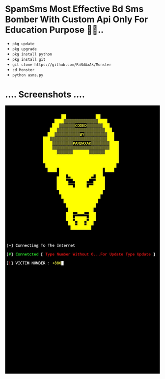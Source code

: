 # SpamSms Most Effective Bd Sms Bomber With Custom Api Only For Education Purpose 📨📨..

- `pkg update`
- `pkg upgrade`
- `pkg install python`
- `pkg install git`
- `git clone https://github.com/PaNdAxAk/Monster`
- `cd Monster`
- `python asms.py`


# .... Screenshots ....

![Githubstates](https://github.com/PaNdAxAk/Monster/blob/main/IMG_20220916_152626.jpg)
